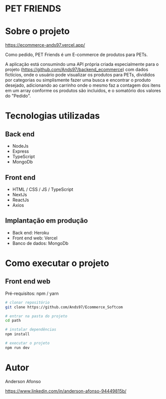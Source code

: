 # PET FRIENDS


# Sobre o projeto

https://ecommerce-ands97.vercel.app/

Como pedido, PET Friends é um E-commerce de produtos para PETs.

A aplicação está consumindo uma API própria criada especialmente para o projeto (https://github.com/Ands97/backend_ecommerce) com dados fictícios, onde o usuário pode visualizar os produtos para PETs, divididos por categorias ou simplismente fazer uma busca e encontrar o produto desejado, adicionando ao carrinho onde o mesmo faz a contagem dos itens em um array conforme os produtos são incluidos, e o somatório dos valores do "Pedido". 


# Tecnologias utilizadas

## Back end
- NodeJs
- Express
- TypeScript
- MongoDb
## Front end
- HTML / CSS / JS / TypeScript
- NextJs
- ReactJs
- Axios
## Implantação em produção
- Back end: Heroku
- Front end web: Vercel
- Banco de dados: MongoDb

# Como executar o projeto


## Front end web
Pré-requisitos: npm / yarn

```bash
# clonar repositório
git clone https://github.com/Ands97/Ecommerce_Softcom

# entrar na pasta do projeto 
cd path

# instalar dependências
npm install

# executar o projeto
npm run dev
```

# Autor

Anderson Afonso

https://www.linkedin.com/in/anderson-afonso-94449815b/
